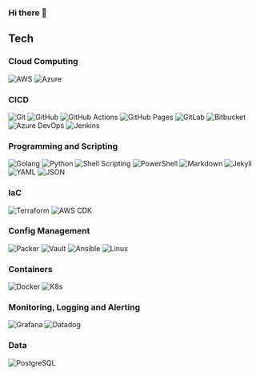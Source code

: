 ### Hi there 👋

<!--
**donovan-said/donovan-said** is a ✨ _special_ ✨ repository because its `README.md` (this file) appears on your GitHub profile.

Here are some ideas to get you started:

- 🔭 I’m currently working on ...
- 🌱 I’m currently learning ...
- 👯 I’m looking to collaborate on ...
- 🤔 I’m looking for help with ...
- 💬 Ask me about ...
- 📫 How to reach me: ...
- 😄 Pronouns: ...
- ⚡ Fun fact: ...
-->

## Tech

### Cloud Computing

![AWS](https://img.shields.io/badge/-AWS-grey?style=flat&logo=amazonaws&logoColor=orange)
![Azure](https://img.shields.io/badge/-Azure-grey?style=flat&logo=microsoftazure&logoColor=blue)

### CICD

![Git](https://img.shields.io/badge/-git-grey?style=flat&logo=git)
![GitHub](https://img.shields.io/badge/-GitHub-grey?style=flat&logo=github&logoColor=white)
![GitHub Actions](https://img.shields.io/badge/-GitHub%20Actions-grey?style=flat&logo=githubactions&logoColor=white)
![GitHub Pages](https://img.shields.io/badge/-GitHub%20Pages-grey?style=flat&logo=githubpages&logoColor=white)
![GitLab](https://img.shields.io/badge/-GitLab-grey?style=flat&logo=gitlab)
![Bitbucket](https://img.shields.io/badge/-Bitbucket-grey?style=flat&logo=Bitbucket&logoColor=blue)
![Azure DevOps](https://img.shields.io/badge/-Azure%20DevOps-grey?style=flat&logo=azuredevops&logoColor=blue)
![Jenkins](https://img.shields.io/badge/-Jenkins-grey?style=flat&logo=jenkins&logoColor=white)

### Programming and Scripting

![Golang](https://img.shields.io/badge/-Golang-grey?style=flat&logo=go)
![Python](https://img.shields.io/badge/-Python-grey?style=flat&logo=python)
![Shell Scripting](https://img.shields.io/badge/-Shell%20Scripting-grey?style=flat&logo=gnubash&logoColor=white)
![PowerShell](https://img.shields.io/badge/-PowerShell-grey?style=flat&logo=powershell)
![Markdown](https://img.shields.io/badge/-Markdown-grey?style=flat&logo=markdown)
![Jekyll](https://img.shields.io/badge/-Jekyll-grey?style=flat&logo=jekyll)
![YAML](https://img.shields.io/badge/-YAML-grey?style=flat&logo=yaml)
![JSON](https://img.shields.io/badge/-JSON-grey?style=flat&logo=json)

### IaC
![Terraform](https://img.shields.io/badge/-Terraform-grey?style=flat&logo=terraform)
![AWS CDK](https://img.shields.io/badge/-AWS%20CDK-grey?style=flat&logoColor=orange)


### Config Management

![Packer](https://img.shields.io/badge/-Packer-grey?style=flat&logo=packer)
![Vault](https://img.shields.io/badge/-Vault-grey?style=flat&logo=vault&logoColor=white)
![Ansible](https://img.shields.io/badge/-Ansible-grey?style=flat-square&logo=ansible)
![Linux](https://img.shields.io/badge/-Linux-grey?style=flat&logo=linux)

### Containers
![Docker](https://img.shields.io/badge/-Docker-grey?style=flat&logo=docker)
![K8s](https://img.shields.io/badge/-K8s-grey?style=flat&logo=kubernetes)

### Monitoring, Logging and Alerting
![Grafana](https://img.shields.io/badge/-Grafana-grey?style=flat&logo=grafana)
![Datadog](https://img.shields.io/badge/-Datadog-grey?style=flat&logo=datadog)

### Data

![PostgreSQL](https://img.shields.io/badge/-PostgreSQL-grey?style=flat&logo=PostgreSQL)



<!--
https://shields.io/
https://simpleicons.org/
-->